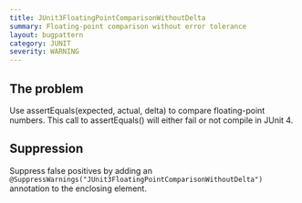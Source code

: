 ```yaml
---
title: JUnit3FloatingPointComparisonWithoutDelta
summary: Floating-point comparison without error tolerance
layout: bugpattern
category: JUNIT
severity: WARNING
---
```


<!--
*** AUTO-GENERATED, DO NOT MODIFY ***
To make changes, edit the @BugPattern annotation or the explanation in docs/bugpattern.
-->

## The problem
Use assertEquals(expected, actual, delta) to compare floating-point numbers. This call to assertEquals() will either fail or not compile in JUnit 4.

## Suppression
Suppress false positives by adding an `@SuppressWarnings("JUnit3FloatingPointComparisonWithoutDelta")` annotation to the enclosing element.
